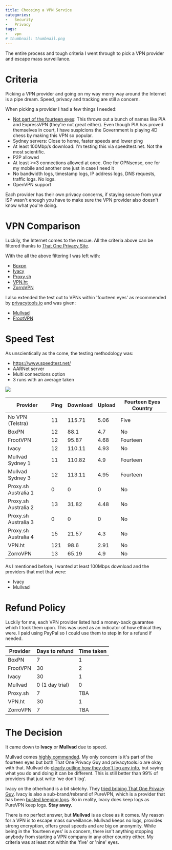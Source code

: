```yaml
---
title: Choosing a VPN Service
categories:
-   Security
-   Privacy
tags:
-   vpn
# thumbnail: thumbnail.png
---
```


The entire process and tough criteria I went through to pick a VPN provider and escape mass surveillance.

<!-- more -->
# Criteria
Picking a VPN provider and going on my way merry way around the Internet is a pipe dream. Speed, privacy and tracking are still a concern.

When picking a provider I had a few things I needed:

-   [Not part of the fourteen eyes](https://restoreprivacy.com/5-eyes-9-eyes-14-eyes/): This throws out a bunch of names like PIA and ExpressVPN (they're not great either). Even though PIA has proved themselves in court, I have suspicions the Government is playing 4D chess by making this VPN so popular.
-   Sydney servers: Close to home, faster speeds and lower ping
-   At least 100Mbp/s download: I'm testing this via speedtest.net. Not the most scientific.
-   P2P allowed
-   At least >=3 connections allowed at once. One for OPNsense, one for my mobile and another one just in case I need it
-   No bandwidth logs, timestamp logs, IP address logs, DNS requests, traffic logs. No logs.
-   OpenVPN support

Each provider has their own privacy concerns, if staying secure from your ISP wasn't enough you have to make sure the VPN provider also doesn't know what you're doing.

# VPN Comparison

Luckily, the Internet comes to the rescue. All the criteria above can be filtered thanks to [That One Privacy Site](https://thatoneprivacysite.net/vpn-section/).

With the all the above filtering I was left with:

-   [Boxpn](https://boxpn.com/)
-   [Ivacy](https://www.ivacy.com/)
-   [Proxy.sh](https://proxy.sh/)
-   [VPN.ht](https://vpn.ht/)
-   [ZorroVPN](https://zorrovpn.com/?lang=en)

I also extended the test out to VPNs within 'fourteen eyes' as recommended by [privacytools.io](https://www.privacytools.io/providers/vpn/) and was given:

-   [Mullvad](https://mullvad.net/en/)
-   [FrootVPN](https://frootvpn.com/)

# Speed Test

As unscientically as the come, the testing methodology was:

-   https://www.speedtest.net/
-   AARNet server
-   Multi connections option
-   3 runs with an average taken

![]({{page.images}}speedtest.PNG)

| Provider             | Ping | Download | Upload | Fourteen Eyes Country |
|----------------------|------|----------|--------|-----------------------|
| No VPN (Telstra)     | 11   | 115.71   | 5.06   | Five                  |
| BoxPN                | 12   | 88.1     | 4.7    | No                    |
| FrootVPN             | 12   | 95.87    | 4.68   | Fourteen              |
| Ivacy                | 12   | 110.11   | 4.93   | No                    |
| Mullvad Sydney 1     | 11   | 110.82   | 4.9    | Fourteen              |
| Mullvad Sydney 3     | 12   | 113.11   | 4.95   | Fourteen              |
| Proxy.sh Australia 1 | 0    | 0        | 0      | No                    |
| Proxy.sh Australia 2 | 13   | 31.82    | 4.48   | No                    |
| Proxy.sh Australia 3 | 0    | 0        | 0      | No                    |
| Proxy.sh Australia 4 | 15   | 21.57    | 4.3    | No                    |
| VPN.ht               | 121  | 98.6     | 2.91   | No                    |
| ZorroVPN             | 13   | 65.19    | 4.9    | No                    |

As I mentioned before, I wanted at least 100Mbps download and the providers that met that were:
-   Ivacy
-   Mullvad

# Refund Policy

Luckily for me, each VPN provider listed had a money-back guarantee which I took them upon. This was used as an indicator of how ethical they were. I paid using PayPal so I could use them to step in for a refund if needed.

| Provider | Days to refund  | Time taken |
|--------- |-----------------|------------|
| BoxPN    | 7               | 1          |
| FrootVPN | 30              | 2          |
| Ivacy    | 30              | 1          |
| Mullvad  | 0 (1 day trial) | 0          |
| Proxy.sh | 7               | TBA        |
| VPN.ht   | 30              | 1          |
| ZorroVPN | 7               | TBA        |

# The Decision

It came down to **Ivacy** or **Mullvad** due to speed.

Mullvad comes [highly commended](https://thatoneprivacysite.net/2017/10/03/mullvad-review/). My only concern is it's part of the fourteen eyes but both That One Privacy Guy and privacytools.io are okay with that. Mullvad do [clearly outline how they don't log any info](https://mullvad.net/en/guides/no-logging-data-policy/), but saying what you do and doing it can be different. This is still better than 99% of providers that just write 'we don't log'.

Ivacy on the otherhand is a bit sketchy. They [tried bribing That One Privacy Guy](https://thatoneprivacysite.net/2016/05/24/old-the-story-of-how-a-certain-vpn-company-tried-bribing-me/). Ivacy is also a sub-brand/rebrand of PureVPN, which is a provider that has been [busted keeping logs](https://www.bleepingcomputer.com/news/security/cyberstalking-suspect-arrested-after-vpn-providers-shared-logs-with-the-fbi/). So in reality, Ivacy does keep logs as PureVPN keep logs. **Stay away.**

There is no perfect answer, but **Mullvad** is as close as it comes. My reason for a VPN is to escape mass surveillance. Mullvad keeps no logs, provides strong encryption, offers great speeds and are big on anonymity. While being in the 'fourteen eyes' is a concern, there isn't anything stopping anybody from starting a VPN company in any other country either. My criteria was at least not within the 'five' or 'nine' eyes.
